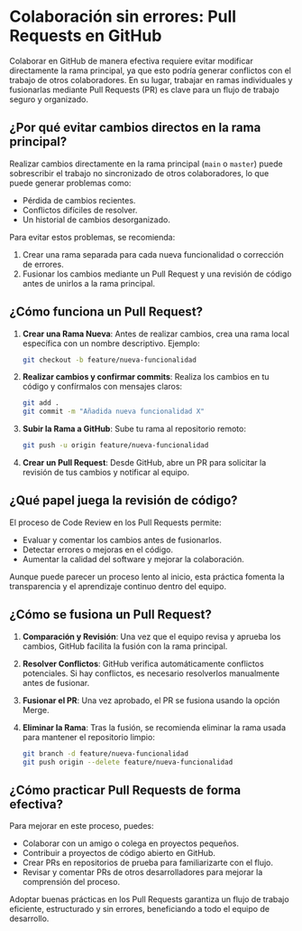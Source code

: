 # Colaboración sin errores: Pull Requests en GitHub

Colaborar en GitHub de manera efectiva requiere evitar modificar directamente la rama principal, ya que esto podría generar conflictos con el trabajo de otros colaboradores. En su lugar, trabajar en ramas individuales y fusionarlas mediante Pull Requests (PR) es clave para un flujo de trabajo seguro y organizado.

## ¿Por qué evitar cambios directos en la rama principal?

Realizar cambios directamente en la rama principal (`main` o `master`) puede sobrescribir el trabajo no sincronizado de otros colaboradores, lo que puede generar problemas como:

- Pérdida de cambios recientes.
- Conflictos difíciles de resolver.
- Un historial de cambios desorganizado.

Para evitar estos problemas, se recomienda:

1. Crear una rama separada para cada nueva funcionalidad o corrección de errores.
2. Fusionar los cambios mediante un Pull Request y una revisión de código antes de unirlos a la rama principal.

## ¿Cómo funciona un Pull Request?

1. **Crear una Rama Nueva**: Antes de realizar cambios, crea una rama local específica con un nombre descriptivo. Ejemplo:
    
    ```sh
    git checkout -b feature/nueva-funcionalidad
    ```
    
2. **Realizar cambios y confirmar commits**: Realiza los cambios en tu código y confírmalos con mensajes claros:
    
    ```sh
    git add .
    git commit -m "Añadida nueva funcionalidad X"
    ```
    
3. **Subir la Rama a GitHub**: Sube tu rama al repositorio remoto:
    
    ```sh
    git push -u origin feature/nueva-funcionalidad
    ```
    
4. **Crear un Pull Request**: Desde GitHub, abre un PR para solicitar la revisión de tus cambios y notificar al equipo.

## ¿Qué papel juega la revisión de código?

El proceso de Code Review en los Pull Requests permite:

- Evaluar y comentar los cambios antes de fusionarlos.
- Detectar errores o mejoras en el código.
- Aumentar la calidad del software y mejorar la colaboración.

Aunque puede parecer un proceso lento al inicio, esta práctica fomenta la transparencia y el aprendizaje continuo dentro del equipo.

## ¿Cómo se fusiona un Pull Request?

1. **Comparación y Revisión**: Una vez que el equipo revisa y aprueba los cambios, GitHub facilita la fusión con la rama principal.
2. **Resolver Conflictos**: GitHub verifica automáticamente conflictos potenciales. Si hay conflictos, es necesario resolverlos manualmente antes de fusionar.
3. **Fusionar el PR**: Una vez aprobado, el PR se fusiona usando la opción Merge.
4. **Eliminar la Rama**: Tras la fusión, se recomienda eliminar la rama usada para mantener el repositorio limpio:
    
    ```sh
    git branch -d feature/nueva-funcionalidad
    git push origin --delete feature/nueva-funcionalidad
    ```
    

## ¿Cómo practicar Pull Requests de forma efectiva?

Para mejorar en este proceso, puedes:

- Colaborar con un amigo o colega en proyectos pequeños.
- Contribuir a proyectos de código abierto en GitHub.
- Crear PRs en repositorios de prueba para familiarizarte con el flujo.
- Revisar y comentar PRs de otros desarrolladores para mejorar la comprensión del proceso.

Adoptar buenas prácticas en los Pull Requests garantiza un flujo de trabajo eficiente, estructurado y sin errores, beneficiando a todo el equipo de desarrollo.

